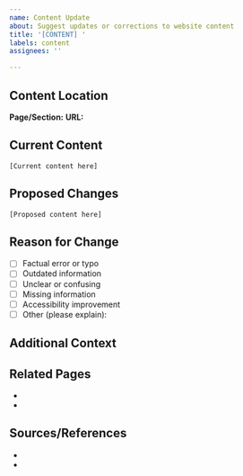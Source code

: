 ```yaml
---
name: Content Update
about: Suggest updates or corrections to website content
title: '[CONTENT] '
labels: content
assignees: ''

---
```


## Content Location

<!-- Which page or section needs to be updated? -->

**Page/Section:** 
**URL:** 

## Current Content

<!-- What is the current content? (copy and paste or describe) -->

```
[Current content here]
```

## Proposed Changes

<!-- What changes would you like to see? -->

```
[Proposed content here]
```

## Reason for Change

<!-- Why should this content be updated? -->

- [ ] Factual error or typo
- [ ] Outdated information
- [ ] Unclear or confusing
- [ ] Missing information
- [ ] Accessibility improvement
- [ ] Other (please explain):

## Additional Context

<!-- Add any other context, references, or screenshots -->

## Related Pages

<!-- Are there other pages that might need similar updates? -->

- 
- 

## Sources/References

<!-- If applicable, provide sources for the updated information -->

- 
- 
